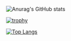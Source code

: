 ![Anurag's GitHub stats](https://github-readme-stats.vercel.app/api?username=emad555&show_icons=true&theme=radical)

[![trophy](https://github-profile-trophy.vercel.app/?username=ryo-ma)](https://github.com/ryo-ma/github-profile-trophy)


[![Top Langs](https://github-readme-stats.vercel.app/api/top-langs/?username=emad555&hide_progress=true)](https://github.com/anuraghazra/github-readme-stats)
